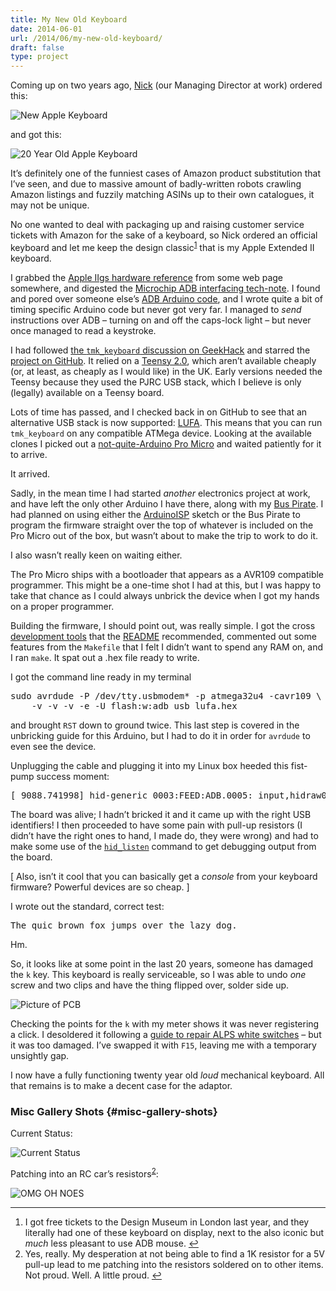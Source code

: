 ```yaml
---
title: My New Old Keyboard
date: 2014-06-01
url: /2014/06/my-new-old-keyboard/
draft: false
type: project
---
```

Coming up on two years ago, [Nick][1] (our Managing Director at work) ordered this:

![New Apple Keyboard][2]

and got this:

![20 Year Old Apple Keyboard][3]

It&rsquo;s definitely one of the funniest cases of Amazon product substitution that I&rsquo;ve seen, and due to massive amount of badly-written robots crawling Amazon listings and fuzzily matching ASINs up to their own catalogues, it may not be unique.

No one wanted to deal with packaging up and raising customer service tickets with Amazon for the sake of a keyboard, so Nick ordered an official keyboard and let me keep the design classic<sup id="fnref-1"><a class="footnote-ref" href="#fn-1" rel="footnote">1</a></sup> that is my Apple Extended II keyboard.

I grabbed the [Apple IIgs hardware reference][4] from some web page somewhere, and digested the [Microchip ADB interfacing tech-note][5]. I found and pored over someone else&rsquo;s [ADB Arduino code][6], and I wrote quite a bit of timing specific Arduino code but never got very far. I managed to _send_ instructions over ADB &#8211; turning on and off the caps-lock light &#8211; but never once managed to read a keystroke.

I had followed [the `tmk_keyboard` discussion on GeekHack][7] and starred the [project on GitHub][8]. It relied on a [Teensy 2.0][9], which aren&rsquo;t available cheaply (or, at least, as cheaply as I would like) in the UK. Early versions needed the Teensy because they used the PJRC USB stack, which I believe is only (legally) available on a Teensy board.

Lots of time has passed, and I checked back in on GitHub to see that an alternative USB stack is now supported: [LUFA][10]. This means that you can run `tmk_keyboard` on any compatible ATMega device. Looking at the available clones I picked out a [not-quite-Arduino Pro Micro][11] and waited patiently for it to arrive.

It arrived.

Sadly, in the mean time I had started _another_ electronics project at work, and have left the only other Arduino I have there, along with my [Bus Pirate][12]. I had planned on using either the [ArduinoISP][13] sketch or the Bus Pirate to program the firmware straight over the top of whatever is included on the Pro Micro out of the box, but wasn&rsquo;t about to make the trip to work to do it.

I also wasn&rsquo;t really keen on waiting either.

The Pro Micro ships with a bootloader that appears as a AVR109 compatible programmer. This might be a one-time shot I had at this, but I was happy to take that chance as I could always unbrick the device when I got my hands on a proper programmer.

Building the firmware, I should point out, was really simple. I got the cross [development tools][14] that the [README][15] recommended, commented out some features from the `Makefile` that I felt I didn&rsquo;t want to spend any RAM on, and I ran `make`. It spat out a .hex file ready to write.

I got the command line ready in my terminal

<div class="codehilite">
  <pre><span class="n">sudo</span> <span class="n">avrdude</span> <span class="o">-</span><span class="n">P</span> <span class="o">/</span><span class="n">dev</span><span class="o">/</span><span class="n">tty</span><span class="p">.</span><span class="n">usbmodem</span><span class="o">*</span> <span class="o">-</span><span class="n">p</span> <span class="n">atmega32u4</span> <span class="o">-</span><span class="n">cavr109</span> \
    <span class="o">-</span><span class="n">v</span> <span class="o">-</span><span class="n">v</span> <span class="o">-</span><span class="n">v</span> <span class="o">-</span><span class="n">e</span> <span class="o">-</span><span class="n">U</span> <span class="n">flash</span><span class="o">:</span><span class="n">w</span><span class="o">:</span><span class="n">adb_usb_lufa</span><span class="p">.</span><span class="n">hex</span>
</pre>
</div>

and brought `RST` down to ground twice. This last step is covered in the unbricking guide for this Arduino, but I had to do it in order for `avrdude` to even see the device.

Unplugging the cable and plugging it into my Linux box heeded this fist-pump success moment:

<div class="codehilite">
  <pre><span class="p">[</span> <span class="mf">9088.741998</span><span class="p">]</span> <span class="n">hid</span><span class="o">-</span><span class="n">generic</span> <span class="mo">0003</span><span class="o">:</span><span class="n">FEED</span><span class="o">:</span><span class="mi"></span><span class="n">ADB</span><span class="mf">.0005</span><span class="o">:</span> <span class="n">input</span><span class="p">,</span><span class="n">hidraw0</span><span class="o">:</span> <span class="n">USB</span> <span class="n">HID</span> <span class="n">v1</span><span class="mf">.11</span> <span class="n">Keyboard</span> <span class="p">[</span><span class="n">t</span><span class="p">.</span><span class="n">m</span><span class="p">.</span><span class="n">k</span><span class="p">.</span> <span class="n">ADB</span> <span class="n">keyboard</span> <span class="n">converter</span><span class="p">]</span> <span class="n">on</span> <span class="n">usb</span><span class="o">-</span><span class="mo">0000</span><span class="o">:</span><span class="mo">00</span><span class="o">:</span><span class="mi">1</span><span class="n">d</span><span class="mf">.1</span><span class="o">-</span><span class="mi">1</span><span class="o">/</span><span class="n">input0</span>
</pre>
</div>

The board was alive; I hadn&rsquo;t bricked it and it came up with the right USB identifiers! I then proceeded to have some pain with pull-up resistors (I didn&rsquo;t have the right ones to hand, I made do, they were wrong) and had to make some use of the [`hid_listen`][16] command to get debugging output from the board.

[ Also, isn&rsquo;t it cool that you can basically get a _console_ from your keyboard firmware? Powerful devices are so cheap. ]

I wrote out the standard, correct test:

<div class="codehilite">
  <pre><span class="n">The</span> <span class="n">quic</span> <span class="n">brown</span> <span class="n">fox</span> <span class="n">jumps</span> <span class="n">over</span> <span class="n">the</span> <span class="n">lazy</span> <span class="n">dog</span><span class="p">.</span>
</pre>
</div>

Hm.

So, it looks like at some point in the last 20 years, someone has damaged the `k` key. This keyboard is really serviceable, so I was able to undo _one_ screw and two clips and have the thing flipped over, solder side up.

![Picture of PCB][17]

Checking the points for the `k` with my meter shows it was never registering a click. I desoldered it following a [guide to repair ALPS white switches][18] &#8211; but it was too damaged. I&rsquo;ve swapped it with `F15`, leaving me with a temporary unsightly gap.

I now have a fully functioning twenty year old _loud_ mechanical keyboard. All that remains is to make a decent case for the adaptor.

### Misc Gallery Shots {#misc-gallery-shots}

Current Status:

![Current Status][19]

Patching into an RC car&rsquo;s resistors<sup id="fnref-2"><a class="footnote-ref" href="#fn-2" rel="footnote">2</a></sup>:

![OMG OH NOES][20]

<div class="footnote">
  <hr />

  <ol>
    <li id="fn-1">
      I got free tickets to the Design Museum in London last year, and they literally had one of these keyboard on display, next to the also iconic but <em>much</em> less pleasant to use ADB mouse.&nbsp;<a class="footnote-backref" href="#fnref-1" rev="footnote" title="Jump back to footnote 1 in the text">&#8617;</a>
    </li>
    <li id="fn-2">
      Yes, really. My desperation at not being able to find a 1K resistor for a 5V pull-up lead to me patching into the resistors soldered on to other items. Not proud. Well. A little proud.&nbsp;<a class="footnote-backref" href="#fnref-2" rev="footnote" title="Jump back to footnote 2 in the text">&#8617;</a>
    </li>
  </ol>
</div>

 [1]: https://twitter.com/nickpinson
 [2]: https://insm.cf/=/apple-bt.jpeg?inline=1
 [3]: https://insm.cf/=/apple-extended-keyboard-ii.jpeg?inline=1
 [4]: https://archive.org/details/Apple_IIgs_Hardware_Reference
 [5]: http://www.microchip.com/stellent/idcplg?IdcService=SS_GET_PAGE&nodeId=1824&appnote=en011062
 [6]: https://gitorious.org/arduino-adb
 [7]: http://geekhack.org/index.php?topic=14290
 [8]: https://github.com/tmk/tmk_keyboard/
 [9]: https://www.pjrc.com/teensy/
 [10]: http://www.fourwalledcubicle.com/LUFA.php
 [11]: https://www.sparkfun.com/products/12640
 [12]: http://dangerousprototypes.com/docs/Bus_Pirate
 [13]: http://arduino.cc/en/Tutorial/ArduinoISP
 [14]: http://www.obdev.at/products/crosspack/index.html
 [15]: https://github.com/tmk/tmk_keyboard/blob/master/doc/build.md
 [16]: http://www.pjrc.com/teensy/hid_listen.html
 [17]: https://insm.cf/=/c7c82c85.png?inline=1
 [18]: https://68kmla.org/forums/index.php?/topic/13901-how-to-repair-an-alps-keyswitch-in-15-steps/
 [19]: https://insm.cf/=/6fa571b8.png?inline=1
 [20]: https://insm.cf/=/5ad0f9f1.png?inline=1


